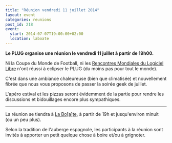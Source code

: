```yaml
---
title: "Réunion vendredi 11 juillet 2014"
layout: event
categories: reunions
post_id: 218
event:
  start: 2014-07-07T19:00:00+02:00
  location: laboate
---
```


**Le PLUG organise une réunion le vendredi 11 juillet à partir de 19h00.**

Ni la Coupe du Monde de Football, ni les [Rencontres Mondiales du Logiciel Libre](https://2014.rmll.info) n'ont réussi à eclipser le PLUG (du moins pas pour tout le monde).

C'est dans une ambiance chaleureuse (bien que climatisée) et nouvellement fibrée que nous vous proposons de passer la soirée geek de juillet.

L'apéro estival et les pizzas seront évidemment de la partie pour rendre les discussions et bidouillages encore plus sympathiques.

----

La réunion se tiendra à [La Bo\[a\]te](http://laboate.com/), à partir de 19h et jusqu'environ minuit (ou un peu plus).

Selon la tradition de l'auberge espagnole, les participants à la réunion sont invités à apporter un petit quelque chose à boire et/ou à grignoter.
